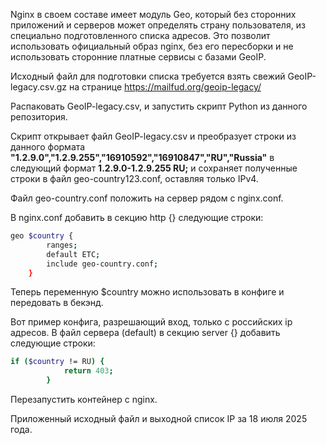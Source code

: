 Nginx в своем составе имеет модуль Geo, который без сторонних приложений и серверов может определять страну пользователя, из специально подготовленного списка адресов. 
Это позволит использовать официальный образ nginx, без его пересборки и не использовать сторонние платные сервисы с базами GeoIP.

Исходный файл для подготовки списка требуется взять свежий GeoIP-legacy.csv.gz на странице https://mailfud.org/geoip-legacy/

Распаковать GeoIP-legacy.csv, и запустить скрипт Python из данного репозитория.

Скрипт открывает файл GeoIP-legacy.csv и преобразует строки из данного формата **"1.2.9.0","1.2.9.255","16910592","16910847","RU","Russia"** в следующий формат **1.2.9.0-1.2.9.255 RU;** и сохраняет полученные строки в файл geo-country123.conf, оставляя только IPv4.

Файл geo-country.conf положить на сервер рядом с nginx.conf.

В nginx.conf добавить в секцию http {} следующие строки:
```sh
geo $country {
        ranges; 
        default ETC; 
        include geo-country.conf;
    }
```

Теперь переменную $country можно использовать в конфиге и передовать в бекэнд. 

Вот пример конфига, разрешающий вход, только с российских ip адресов.
В файл сервера (default) в секцию server {} добавить следующие строки:
```sh
if ($country != RU) {   
            return 403;   
        }
```

Перезапустить контейнер с nginx.

Приложенный исходный файл и выходной список IP за 18 июля 2025 года.
